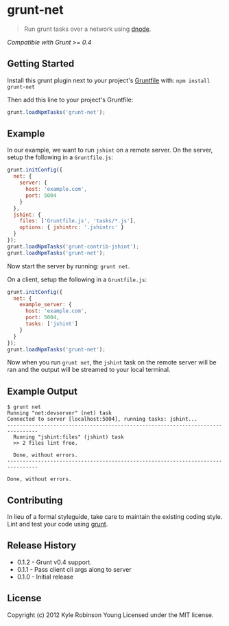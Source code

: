 # grunt-net

> Run grunt tasks over a network using [dnode](https://github.com/substack/dnode).

*Compatible with Grunt >= 0.4*

## Getting Started
Install this grunt plugin next to your project's
[Gruntfile][getting_started] with: `npm install grunt-net`

Then add this line to your project's Gruntfile:

```javascript
grunt.loadNpmTasks('grunt-net');
```

## Example
In our example, we want to run `jshint` on a remote server. On the server, setup
the following in a `Gruntfile.js`:

```javascript
grunt.initConfig({
  net: {
    server: {
      host: 'example.com',
      port: 5004
    }
  },
  jshint: {
    files: ['Gruntfile.js', 'tasks/*.js'],
    options: { jshintrc: '.jshintrc' }
  }
});
grunt.loadNpmTasks('grunt-contrib-jshint');
grunt.loadNpmTasks('grunt-net');
```

Now start the server by running: `grunt net`.

On a client, setup the following in a `Gruntfile.js`:

```javascript
grunt.initConfig({
  net: {
    example_server: {
      host: 'example.com',
      port: 5004,
      tasks: ['jshint']
    }
  }
});
grunt.loadNpmTasks('grunt-net');
```

Now when you run `grunt net`, the `jshint` task on the remote server will be ran
and the output will be streamed to your local terminal.

## Example Output

```
$ grunt net
Running "net:devserver" (net) task
Connected to server [localhost:5004], running tasks: jshint...
--------------------------------------------------------------------------------
  Running "jshint:files" (jshint) task
  >> 2 files lint free.

  Done, without errors.
--------------------------------------------------------------------------------

Done, without errors.
```

## Contributing
In lieu of a formal styleguide, take care to maintain the existing coding style.
Lint and test your code using [grunt][grunt].

## Release History
* 0.1.2 - Grunt v0.4 support.
* 0.1.1 - Pass client cli args along to server
* 0.1.0 - Initial release

## License
Copyright (c) 2012 Kyle Robinson Young
Licensed under the MIT license.


[grunt]: https://github.com/gruntjs/grunt
[getting_started]: https://github.com/gruntjs/grunt/wiki/Getting-started
